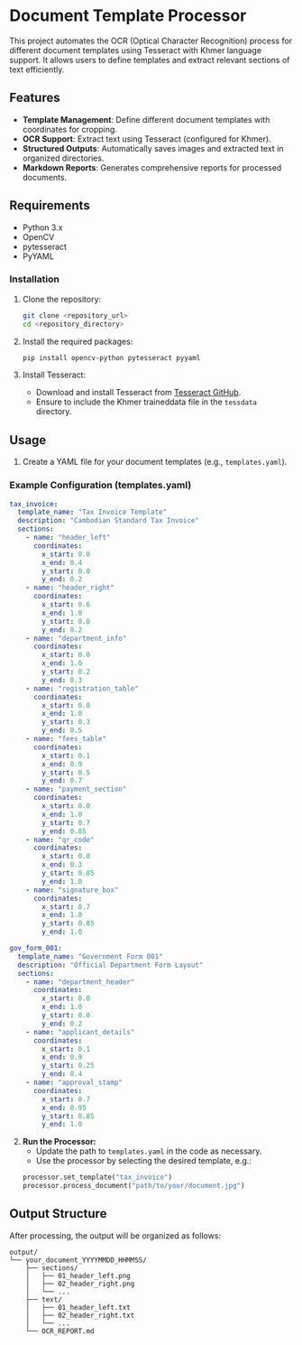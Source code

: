 # Document Template Processor

This project automates the OCR (Optical Character Recognition) process for different document templates using Tesseract with Khmer language support. It allows users to define templates and extract relevant sections of text efficiently.

## Features

- **Template Management**: Define different document templates with coordinates for cropping.
- **OCR Support**: Extract text using Tesseract (configured for Khmer).
- **Structured Outputs**: Automatically saves images and extracted text in organized directories.
- **Markdown Reports**: Generates comprehensive reports for processed documents.

## Requirements

- Python 3.x
- OpenCV
- pytesseract
- PyYAML

### Installation

1. Clone the repository:
   ```bash
   git clone <repository_url>
   cd <repository_directory>
   ```

2. Install the required packages:
   ```bash
   pip install opencv-python pytesseract pyyaml
   ```

3. Install Tesseract:
   - Download and install Tesseract from [Tesseract GitHub](https://github.com/tesseract-ocr/tesseract).
   - Ensure to include the Khmer traineddata file in the `tessdata` directory.

## Usage

1. Create a YAML file for your document templates (e.g., `templates.yaml`).

### Example Configuration (templates.yaml)

```yaml
tax_invoice:
  template_name: "Tax Invoice Template"
  description: "Cambodian Standard Tax Invoice"
  sections:
    - name: "header_left"
      coordinates:
        x_start: 0.0
        x_end: 0.4
        y_start: 0.0
        y_end: 0.2
    - name: "header_right"
      coordinates:
        x_start: 0.6
        x_end: 1.0
        y_start: 0.0
        y_end: 0.2
    - name: "department_info"
      coordinates:
        x_start: 0.0
        x_end: 1.0
        y_start: 0.2
        y_end: 0.3
    - name: "registration_table"
      coordinates:
        x_start: 0.0
        x_end: 1.0
        y_start: 0.3
        y_end: 0.5
    - name: "fees_table"
      coordinates:
        x_start: 0.1
        x_end: 0.9
        y_start: 0.5
        y_end: 0.7
    - name: "payment_section"
      coordinates:
        x_start: 0.0
        x_end: 1.0
        y_start: 0.7
        y_end: 0.85
    - name: "qr_code"
      coordinates:
        x_start: 0.0
        x_end: 0.3
        y_start: 0.85
        y_end: 1.0
    - name: "signature_box"
      coordinates:
        x_start: 0.7
        x_end: 1.0
        y_start: 0.85
        y_end: 1.0

gov_form_001:
  template_name: "Government Form 001"
  description: "Official Department Form Layout"
  sections:
    - name: "department_header"
      coordinates:
        x_start: 0.0
        x_end: 1.0
        y_start: 0.0
        y_end: 0.2
    - name: "applicant_details"
      coordinates:
        x_start: 0.1
        x_end: 0.9
        y_start: 0.25
        y_end: 0.4
    - name: "approval_stamp"
      coordinates:
        x_start: 0.7
        x_end: 0.95
        y_start: 0.85
        y_end: 1.0
```

2. **Run the Processor:**
   - Update the path to `templates.yaml` in the code as necessary.
   - Use the processor by selecting the desired template, e.g.:
   ```python
   processor.set_template("tax_invoice")
   processor.process_document("path/to/your/document.jpg")
   ```

## Output Structure

After processing, the output will be organized as follows:

```
output/
└── your_document_YYYYMMDD_HHMMSS/
    ├── sections/
    │   ├── 01_header_left.png
    │   ├── 02_header_right.png
    │   └── ...
    ├── text/
    │   ├── 01_header_left.txt
    │   ├── 02_header_right.txt
    │   └── ...
    └── OCR_REPORT.md
```